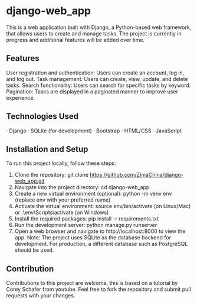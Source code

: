 # django-web_app
This is a web application built with Django, a Python-based web framework, that allows users to create and manage tasks. The project is currently in progress and additional features will be added over time.

## Features
User registration and authentication: Users can create an account, log in, and log out.
Task management: Users can create, view, update, and delete tasks.
Search functionality: Users can search for specific tasks by keyword.
Pagination: Tasks are displayed in a paginated manner to improve user experience.

## Technologies Used
· Django
· SQLite (for development)
· Bootstrap
· HTML/CSS
· JavaScript

## Installation and Setup
To run this project locally, follow these steps:

1. Clone the repository: git clone https://github.com/ZimaChina/django-web_app.git
2. Navigate into the project directory: cd django-web_app
3. Create a new virtual environment (optional): python -m venv env (replace env with your preferred name)
4. Activate the virtual environment: source env/bin/activate (on Linux/Mac) or .\env\Scripts\activate (on Windows)
5. Install the required packages: pip install -r requirements.txt
6. Run the development server: python manage.py runserver
7. Open a web browser and navigate to http://localhost:8000 to view the app.
Note: The project uses SQLite as the database backend for development. For production, a different database such as PostgreSQL should be used.

## Contribution
Contributions to this project are welcome, this is based on a tutorial by Corey Schafer from youtube. Feel free to fork the repository and submit pull requests with your changes.
